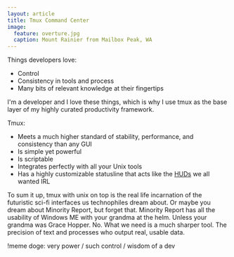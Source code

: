 ```yaml
---
layout: article
title: Tmux Command Center
image:
  feature: overture.jpg
  caption: Mount Rainier from Mailbox Peak, WA
---
```


Things developers love:

- Control
- Consistency in tools and process
- Many bits of relevant knowledge at their fingertips

I'm a developer and I love these things, which is why I use tmux as the base
layer of my highly curated productivity framework.

Tmux:

- Meets a much higher standard of stability, performance, and consistency
  than any GUI
- Is simple yet powerful
- Is scriptable
- Integrates perfectly with all your Unix tools
- Has a highly customizable statusline that acts like the
  [HUDs](http://en.wikipedia.org/wiki/A_Deepness_in_the_Sky) we all wanted IRL

To sum it up, tmux with unix on top is the real life incarnation of the
futuristic sci-fi interfaces us technophiles dream about. Or maybe you dream
about Minority Report, but forget that. Minority Report has all the usability of
Windows ME with your grandma at the helm. Unless your grandma was Grace Hopper.
No. What we need is a much sharper tool. The precision of text and processes who
output real, usable data.

!meme doge: very power / such control / wisdom of a dev

